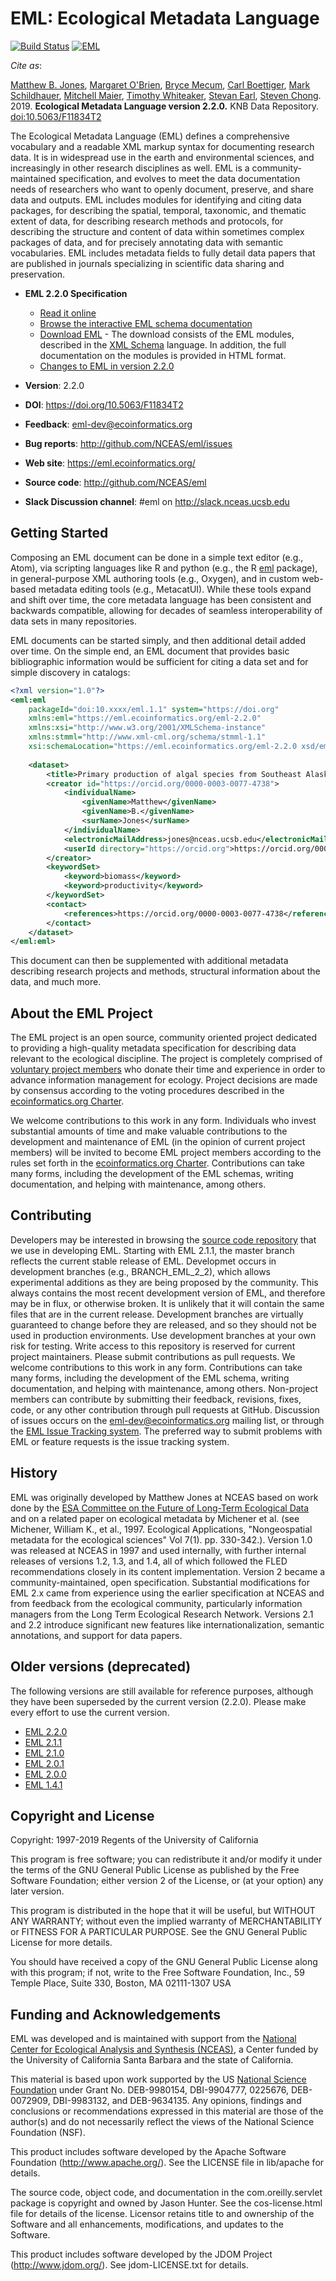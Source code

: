 # EML: Ecological Metadata Language

[![Build Status](https://travis-ci.org/NCEAS/eml.svg?branch=BRANCH_EML_2_2)](https://travis-ci.org/NCEAS/eml)
[![EML](https://img.shields.io/badge/eml-2.2.0-blue.svg?style=plastic)](http://github.com/NCEAS/eml)

*Cite as*:

[Matthew B. Jones](https://orcid.org/0000-0003-0077-4738),  [Margaret O'Brien](https://orcid.org/0000-0002-1693-8322), [Bryce Mecum](https://orcid.org/0000-0002-0381-3766), [Carl Boettiger](https://orcid.org/0000-0002-1642-628X), [Mark Schildhauer](https://orcid.org/0000-0003-0632-7576), [Mitchell Maier](https://orcid.org/0000-0001-6955-0535), [Timothy Whiteaker](https://orcid.org/0000-0002-1940-4158), [Stevan Earl](https://orcid.org/0000-0002-4465-452X), [Steven Chong](https://orcid.org/0000-0003-1264-1166). 2019. **Ecological Metadata Language version 2.2.0.** KNB Data Repository. [doi:10.5063/F11834T2](https://doi.org/10.5063/F11834T2)

The Ecological Metadata Language (EML) defines a comprehensive vocabulary and a readable XML markup syntax for documenting research data.  It is in widespread use in the earth and environmental sciences, and increasingly in other research disciplines as well.  EML is a community-maintained specification, and evolves to meet the data documentation needs of researchers who want to openly document, preserve, and share data and outputs.  EML includes modules for identifying and citing data packages, for describing the spatial, temporal, taxonomic, and thematic extent of data, for describing research methods and protocols, for describing the structure and content of data within sometimes complex packages of data, and for precisely annotating data with semantic vocabularies. EML includes metadata fields to fully detail data papers that are published in journals specializing in scientific data sharing and preservation.

- **EML 2.2.0 Specification**
    - [Read it online](https://eml.ecoinformatics.org/)
    - [Browse the interactive EML schema documentation](https://eml.ecoinformatics.org/schema)
    - [Download EML](http://knb.ecoinformatics.org/software/dist/eml-2.2.0.tar.gz) - The download consists of the
      EML modules, described in the [XML Schema](http://www.w3.org/XML/Schema) language.
      In addition, the full documentation on the modules is provided in HTML format.
    - [Changes to EML in version 2.2.0](https://eml.ecoinformatics.org/whats-new-in-eml-2-2-0.html)

- **Version**: 2.2.0
- **DOI**: https://doi.org/10.5063/F11834T2 
- **Feedback**: [eml-dev@ecoinformatics.org](mailto:eml-dev@ecoinformatics.org)
- **Bug reports**: http://github.com/NCEAS/eml/issues
- **Web site**: https://eml.ecoinformatics.org/
- **Source code**: http://github.com/NCEAS/eml
- **Slack Discussion channel**: #eml on http://slack.nceas.ucsb.edu

## Getting Started

Composing an EML document can be done in a simple text editor (e.g., Atom), 
via scripting languages like R and python (e.g., the R [eml](https://github.com/ropensci/eml) package), 
in general-purpose XML authoring tools (e.g., Oxygen), and in custom web-based metadata editing tools 
(e.g., MetacatUI). While these tools expand and shift over time, the core metadata language
has been consistent and backwards compatible, allowing for decades of seamless
interoperability of data sets in many repositories.

EML documents can be started simply, and then additional detail added over time.
On the simple end, an EML document that provides basic bibliographic information
would be sufficient for citing a data set and for simple discovery in catalogs:

```xml
<?xml version="1.0"?>
<eml:eml
    packageId="doi:10.xxxx/eml.1.1" system="https://doi.org"
    xmlns:eml="https://eml.ecoinformatics.org/eml-2.2.0"
    xmlns:xsi="http://www.w3.org/2001/XMLSchema-instance"
    xmlns:stmml="http://www.xml-cml.org/schema/stmml-1.1"
    xsi:schemaLocation="https://eml.ecoinformatics.org/eml-2.2.0 xsd/eml.xsd">
    
    <dataset>
        <title>Primary production of algal species from Southeast Alaska, 1990-2002</title>
        <creator id="https://orcid.org/0000-0003-0077-4738">
            <individualName>
                <givenName>Matthew</givenName>
                <givenName>B.</givenName>
                <surName>Jones</surName>
            </individualName>
            <electronicMailAddress>jones@nceas.ucsb.edu</electronicMailAddress>
            <userId directory="https://orcid.org">https://orcid.org/0000-0003-0077-4738</userId>
        </creator>
        <keywordSet>
            <keyword>biomass</keyword>
            <keyword>productivity</keyword>
        </keywordSet>
        <contact>
            <references>https://orcid.org/0000-0003-0077-4738</references>
        </contact>
    </dataset>
</eml:eml>
```

This document can then be supplemented with additional metadata describing research
projects and methods, structural information about the data, and much more.

## About the EML Project

The EML project is an open source, community oriented project dedicated to providing a high-quality metadata specification for describing data relevant to the ecological discipline. The project is completely comprised of [voluntary project members](docs/contributors.md) who donate their time and experience in order to advance information management for ecology. Project decisions are made by consensus according to the voting procedures described in the [ecoinformatics.org Charter](http://www.ecoinformatics.org/charter.html).

We welcome contributions to this work in any form. Individuals who invest substantial amounts of time and make valuable contributions to the development and maintenance of EML (in the opinion of current project members) will be invited to become EML project members according to the rules set forth in the [ecoinformatics.org Charter](http://www.ecoinformatics.org/charter.html). Contributions can take many forms, including the development of the EML schemas, writing documentation, and helping with maintenance, among others.

## Contributing

Developers may be interested in browsing the [source code repository](https://github.com/NCEAS/eml/) that we use in developing EML. Starting with EML 2.1.1, the master branch reflects the current stable release of EML. Developmet occurs in development branches (e.g., BRANCH_EML_2_2), which allows experimental additions as they are being proposed by the community.  This always contains the most recent development version of EML, and therefore may be in flux, or otherwise broken. It is unlikely that it will contain the same files that are in the current release. Development branches are virtually guaranteed to change before they are released, and so they should not be used in production environments. Use development branches at your own risk for testing.  Write access to this repository is reserved for current project maintainers. Please submit contributions as pull requests. We welcome contributions to this work in any form.  Contributions can take many forms, including the development of the EML schema, writing documentation, and helping with maintenance, among others. Non-project members can contribute by submitting their feedback, revisions, fixes, code, or any other contribution through pull requests at GitHub. Discussion of issues occurs on the [eml-dev@ecoinformatics.org](https://groups.google.com/a/ecoinformatics.org/forum/#!forum/ecoinfoeml-dev) mailing list, or through the [EML Issue Tracking system](http://github.com/NCEAS/eml/issues). The preferred way to submit problems with EML or feature requests is the issue tracking system.

## History

EML was originally developed by Matthew Jones at NCEAS based on work done by the [ESA Committee on the Future of Long-Term Ecological Data](https://web.archive.org/web/20040213204322/http://esa.sdsc.edu/FLED/FLED.html) and on a related paper on ecological metadata by Michener et al. (see Michener, William K., et al., 1997. Ecological Applications, "Nongeospatial metadata for the ecological sciences" Vol 7(1). pp. 330-342.).  Version 1.0 was released at NCEAS in 1997 and used internally, with further internal releases of versions 1.2, 1.3, and 1.4, all of which followed the FLED recommendations closely in its content implementation. Version 2 became a community-maintained, open specification. Substantial modifications for EML 2.x came from experience using the earlier specification at NCEAS and from feedback from the ecological community, particularly information managers from the Long Term Ecological Research Network. Versions 2.1 and 2.2 introduce significant new features like internationalization, semantic annotations, and support for data papers.

## Older versions (deprecated)

The following versions are still available for reference purposes, although they have been superseded by the current version (2.2.0).  Please make every effort to use the current version.

- [EML 2.2.0](http://knb.ecoinformatics.org/software/dist/eml-2.2.0.tar.gz)
- [EML 2.1.1](http://knb.ecoinformatics.org/software/dist/eml-2.1.1.tar.gz)
- [EML 2.1.0](http://knb.ecoinformatics.org/software/dist/eml-2.1.0.tar.gz)
- [EML 2.0.1](http://knb.ecoinformatics.org/software/dist/eml-2.0.1.tar.gz)
- [EML 2.0.0](http://knb.ecoinformatics.org/software/dist/eml-2.0.0.tar.gz)
- [EML 1.4.1](http://knb.ecoinformatics.org/software/dist/eml-1.4.1.tar.gz)

## Copyright and License
Copyright: 1997-2019 Regents of the University of California

This program is free software; you can redistribute it and/or modify
it under the terms of the GNU General Public License as published by
the Free Software Foundation; either version 2 of the License, or
(at your option) any later version.

This program is distributed in the hope that it will be useful,
but WITHOUT ANY WARRANTY; without even the implied warranty of
MERCHANTABILITY or FITNESS FOR A PARTICULAR PURPOSE.  See the
GNU General Public License for more details.

You should have received a copy of the GNU General Public License
along with this program; if not, write to the Free Software
Foundation, Inc., 59 Temple Place, Suite 330, Boston, MA  02111-1307  USA


## Funding and Acknowledgements

EML was developed and is maintained with support from the [National Center for 
Ecological Analysis and Synthesis (NCEAS)](https://www.nceas.ucsb.edu/), a Center
funded by the University of California Santa Barbara and the state of California. 

This material is based upon work supported by the US [National Science Foundation](https://nsf.gov)
under Grant No. DEB-9980154, DBI-9904777, 0225676, DEB-0072909, DBI-9983132,
and DEB-9634135.  Any opinions, findings and conclusions or recommendations
expressed in this material are those of the author(s) and do not necessarily
reflect the views of the National Science Foundation (NSF).

This product includes software developed by the Apache Software
Foundation (http://www.apache.org/). See the LICENSE file in lib/apache
for details.

The source code, object code, and documentation in the com.oreilly.servlet
package is copyright and owned by Jason Hunter. See the cos-license.html file
for details of the license.  Licensor retains title to and ownership of the
Software and all enhancements, modifications, and updates to the Software.

This product includes software developed by the JDOM Project
(http://www.jdom.org/). See jdom-LICENSE.txt for details.
